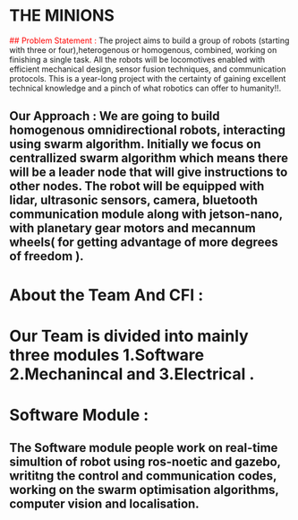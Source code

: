 # THE MINIONS 

<font color= "red"> ## Problem Statement : </font> The project aims to build a group of robots (starting with three or four),heterogenous or homogenous, combined, working on finishing a single task. All the robots will be locomotives enabled with efficient mechanical design, sensor fusion techniques, and communication protocols. This is a year-long project with the certainty of gaining excellent technical knowledge and a pinch of what robotics can offer to humanity!!.

## Our Approach : We are going to build homogenous omnidirectional robots, interacting using swarm algorithm. Initially we focus on centrallized swarm algorithm which means there will be a leader node that will give instructions to other nodes. The robot will be equipped with lidar, ultrasonic sensors, camera, bluetooth communication module along with jetson-nano, with planetary gear motors and mecannum wheels( for getting advantage of more degrees of freedom ).

# About the Team And CFI :


# Our Team is divided into mainly three modules 1.Software 2.Mechanincal and 3.Electrical .

# Software Module :
## The Software module people work on real-time simultion of robot using ros-noetic and gazebo, writitng the control and communication codes, working on the swarm optimisation algorithms, computer vision and localisation.





